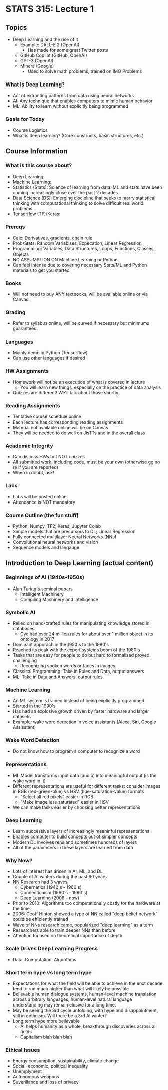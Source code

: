 # STATS 315: Lecture 1

## Topics
* Deep Learning and the rise of it
    * Example: DALL-E 2 (OpenAI)
        * Has made for some great Twitter posts
    * GitHub Copilot (GitHub, OpenAI)
    * GPT-3 (OpenAI)
    * Minera (Google)
        * Used to solve math problems, trained on IMO Problems


### What is Deep Learning?
* Act of extracting patterns from data using neural networks
* AI: Any technique that enables computers to mimic human behavior
* ML: Ability to learn without explicitly being programmed

### Goals for Today
* Course Logistics
* What is deep learning? (Core constructs, basic structures, etc.)

## Course Information

### What is this course about?
* Deep Learning:
* Machine Learning:
* Statistics (Stats): Science of learning from data. ML and stats have been coming increasingly close over the past 2 decades
* Data Science (DS): Emerging discipline that seeks to marry statistical thinking with computational thinking to solve difficult real world problems.
* Tenserflow (TF)/Keras:

### Prereqs
* Calc: Derivatives, gradients, chain rule
* Prob/Stats: Random Variablses, Expecation, Linear Regression
* Programming: Variables, Data Structures, Loops, Functions, Classes, Objects
* NO ASSUMPTION ON Machine Learning or Python
* Can feel intense due to covering necessary Stats/ML and Python materials to get you started

### Books
* Will not need to buy ANY textbooks, will be available online or via Canvas!

### Grading
* Refer to syllabus online, will be curved if necessary but minimums guaranteed.

### Languages
* Mainly demo in Python (Tensorflow)
* Can use other languages if desired

### HW Assignments
* Homework will not be an execution of what is covered in lecture
    * You will learn new things, especially on the practice of data analysis
* Quizzes are different! We'll talk about those shortly

### Reading Assignments
* Tentative course schedule online
* Each lecture has corresponding reading assignments
* Material not available online will be on Canvas
* They will be needed to do well on JisTTs and in the overall class

### Academic Integrity
* Can discuss HWs but NOT quizzes
* All submitted work, including code, must be your own (otherwise gg no re if you are reported)
* When in doubt, ask!

### Labs
* Labs will be posted online
* Attendance is NOT mandatory

### Course Outline (the fun stuff)
* Python, Numpy, TF2, Keras, Jupyter Colab
* Simple models that are precursors to DL; Linear Regression
* Fully connected multilayer Neural Networks (NNs)
* Convolutional neural networks and vision
* Sequence models and langauge


## Introduction to Deep Learning (actual content)

### Beginnings of AI (1940s-1950s)
* Alan Turing's seminal papers
    * Intelligent Machinery
    * Compiling Machinery and Intelligence


### Symbolic AI
* Relied on hand-crafted rules for manipulating knowledge stored in databases
    * Cyc had over 24 million rules for about over 1 million object in its ontology in 2017
* Dominant apporach in the 1950's to the 1980's
* Reached its peak with the expert systems boom of the 1980's
* Tasks that are easy for people to do but hard to formalized proved challenging
    * Recognizing spoken words or faces in images
* Classical Programming: Take in Rules and Data, output answers
* ML: Take in Data and Answers, output rules


### Machine Learning
* An ML system is trained instead of being explicitly programmed
* Started in the 1990's
* Has had an explosive growth driven by faster hardware and larger datasets
* Example: wake word derection in voice assistants (Alexa, Siri, Google Assisstant)

### Wake Word Detection
* Do not know how to program a computer to recognize a word


### Representations
* ML Model transforms input data (audio) into meaningful output (is the wake word in it)
* Different representations are useful for different tasks: consider images in RGB (red-green-blue) vs HSV (hue-saturation-value) formats
    * "Select all red pixels" easier in RGB
    * "Make image less saturated" easier in HSV
* We can make tasks easier by choosing better representations

### Deep Learning
* Learn successive layers of increasingly meaninful representations
* Enables computer to build concepts out of simpler concepts
* Modern DL involves rens and sometimes hundreds of layers
* All of the parameters in these layers are learned from data

### Why Now?
* Lots of interest has arisen in AI, ML, and DL
* Couple of AI winters during the past 60 years
* NN Research had 3 waves
    * Cybernetics (1940's - 1960's)
    * Connectionism (1980's - 1990's)
    * Deep Learning (2006 - now)
* Prior to 2010: Algorithms too computationally costly for the hardware at the time
* 2006: Geoff Hinton showed a type of NN called "deep belief network" could be efficiently trained
* Wave of NNs research came, popularized "deep learning" as a term
* Researchers able to train deeper NNs than before
* Attention focused on theoretical importance of depth

### Scale Drives Deep Learning Progress
* Data, Computation, Algorithms

### Short term hype vs long term hype
* Expectations for what the field will be able to achieve in the enxt decade tend to run much higher than what will likely be possible
* Believable human dialogue systems, human-level machine translation across arbitrary languages, human-level natural language understanding may remain elusive for a long time.
* May be seeing the 3rd cycle unfolding, with hype and disappointment, still in optimism. Will there be a 3rd AI winter?
* Long term hype more believable
    * AI helps humanity as a whole, breakthrough discoveries across all fields
    * Capitalism blah blah blah

### Ethical Issues
* Energy consumption, sustainability, climate change
* Social, economic, political inequality
* Unemplyment
* Autonomous weapons
* Suverillance and loss of privacy